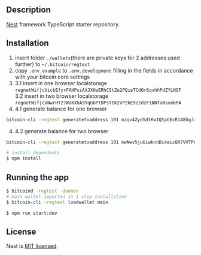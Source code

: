 ## Description

[Nest](https://github.com/nestjs/nest) framework TypeScript starter repository.

## Installation

1. insert folder `./wallets`(there are private keys for 2 addresses used further) to `~/.bitcoin/regtest`  
2. copy `.env.example` to `.env.development` filling in the fields in accordance with your bitcoin core settings  
3. 3.1 insert in one browser localstorage `regnetWif|cVicbEfyrFAHPsiAXJXHaERhCStZe2PQieTCdQr6qvhhPdZYLNSF`  
3.2 insert in two browser localstorage `regnetWif|cVNwrHT27WaKXhA9TqGbPtDPsTtK2VP2kE9z2dzF1NNfaNsxm6PA`
4. 4.1 generate balance for one browser  
```bash
bitcoin-cli -regtest generatetoaddress 101 mzqv4ZydSdtKw1QtpGEcR148GgJrYr959o
```
4. 4.2 generate balance for two browser
```bash
bitcoin-cli -regtest generatetoaddress 101 mwNwv5juUiwknnDi4aLcQX7VVTPehaL6sg
```

```bash
# install dependents
$ npm install
```

## Running the app

```bash
$ bitcoind -regtest -daemon
# main wallet imported in 1 step installation
$ bitcoin-cli -regtest loadwallet main

$ npm run start:dev
```


## License

Nest is [MIT licensed](LICENSE).
